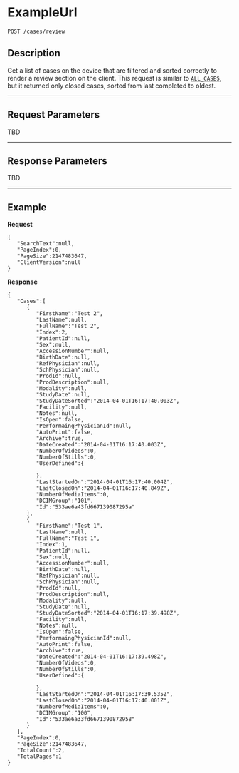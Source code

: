 # ExampleUrl

    POST /cases/review

## Description

Get a list of cases on the device that are filtered and sorted correctly to render a review section on the client. This request is similar to [<code>ALL_CASES</code>](../cases/allcases.md), but it returned only closed cases, sorted from last completed to oldest.

***

## Request Parameters

TBD

***

## Response Parameters

TBD

***

## Example
**Request**

	{
	   "SearchText":null,
	   "PageIndex":0,
	   "PageSize":2147483647,
	   "ClientVersion":null
	}

**Response**

	{
	   "Cases":[
		  {
			 "FirstName":"Test 2",
			 "LastName":null,
			 "FullName":"Test 2",
			 "Index":2,
			 "PatientId":null,
			 "Sex":null,
			 "AccessionNumber":null,
			 "BirthDate":null,
			 "RefPhysician":null,
			 "SchPhysician":null,
			 "ProdId":null,
			 "ProdDescription":null,
			 "Modality":null,
			 "StudyDate":null,
			 "StudyDateSorted":"2014-04-01T16:17:40.003Z",
			 "Facility":null,
			 "Notes":null,
			 "IsOpen":false,
			 "PerformaingPhysicianId":null,
			 "AutoPrint":false,
			 "Archive":true,
			 "DateCreated":"2014-04-01T16:17:40.003Z",
			 "NumberOfVideos":0,
			 "NumberOfStills":0,
			 "UserDefined":{

			 },
			 "LastStartedOn":"2014-04-01T16:17:40.004Z",
			 "LastClosedOn":"2014-04-01T16:17:40.849Z",
			 "NumberOfMediaItems":0,
			 "DCIMGroup":"101",
			 "Id":"533ae6a43fd667139087295a"
		  },
		  {
			 "FirstName":"Test 1",
			 "LastName":null,
			 "FullName":"Test 1",
			 "Index":1,
			 "PatientId":null,
			 "Sex":null,
			 "AccessionNumber":null,
			 "BirthDate":null,
			 "RefPhysician":null,
			 "SchPhysician":null,
			 "ProdId":null,
			 "ProdDescription":null,
			 "Modality":null,
			 "StudyDate":null,
			 "StudyDateSorted":"2014-04-01T16:17:39.498Z",
			 "Facility":null,
			 "Notes":null,
			 "IsOpen":false,
			 "PerformaingPhysicianId":null,
			 "AutoPrint":false,
			 "Archive":true,
			 "DateCreated":"2014-04-01T16:17:39.498Z",
			 "NumberOfVideos":0,
			 "NumberOfStills":0,
			 "UserDefined":{

			 },
			 "LastStartedOn":"2014-04-01T16:17:39.535Z",
			 "LastClosedOn":"2014-04-01T16:17:40.001Z",
			 "NumberOfMediaItems":0,
			 "DCIMGroup":"100",
			 "Id":"533ae6a33fd6671390872958"
		  }
	   ],
	   "PageIndex":0,
	   "PageSize":2147483647,
	   "TotalCount":2,
	   "TotalPages":1
	}
